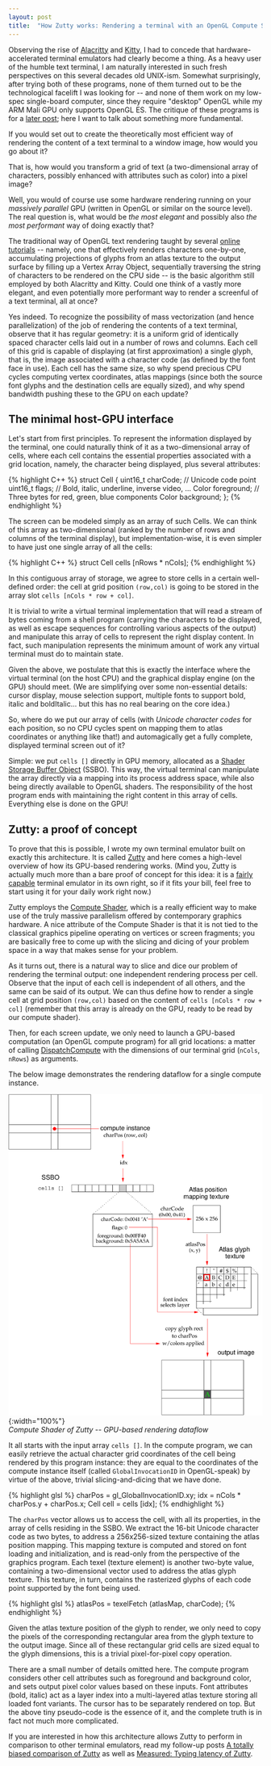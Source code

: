 ```yaml
---
layout: post
title:  "How Zutty works: Rendering a terminal with an OpenGL Compute Shader"
---
```


Observing the rise of [Alacritty] and [Kitty], I had to concede that
hardware-accelerated terminal emulators had clearly become a thing.
As a heavy user of the humble text terminal, I am naturally interested
in such fresh perspectives on this several decades old UNIX-ism.
Somewhat surprisingly, after trying both of these programs, none of
them turned out to be the technological facelift I was looking for --
and none of them work on my low-spec single-board computer, since they
require "desktop" OpenGL while my ARM Mali GPU only supports OpenGL
ES. The critique of these programs is for a [later post]; here I want
to talk about something more fundamental.

If you would set out to create the theoretically most efficient way of
rendering the content of a text terminal to a window image, how would
you go about it?

That is, how would you transform a grid of text (a two-dimensional
array of characters, possibly enhanced with attributes such as color)
into a pixel image?

Well, you would of course use some hardware rendering running on your
*massively parallel* GPU (written in OpenGL or similar on the source
level). The real question is, what would be *the most elegant* and
possibly also *the most performant* way of doing exactly that?

The traditional way of OpenGL text rendering taught by several
[online] <!-- workaround Jekyll bug? --> [tutorials] -- namely, one
that effectively renders characters one-by-one, accumulating
projections of glyphs from an atlas texture to the output surface by
filling up a Vertex Array Object, sequentially traversing the string
of characters to be rendered on the CPU side -- is the basic algorithm
still employed by both Alacritty and Kitty. Could one think of a
vastly more elegant, and even potentially more performant way to
render a screenful of a text terminal, all at once?

Yes indeed. To recognize the possibility of mass vectorization (and
hence parallelization) of the job of rendering the contents of a text
terminal, observe that it has regular geometry: it is a uniform grid
of identically spaced character cells laid out in a number of rows and
columns. Each cell of this grid is capable of displaying (at first
approximation) a single glyph, that is, the image associated with a
character code (as defined by the font face in use). Each cell has the
same size, so why spend precious CPU cycles computing vertex
coordinates, atlas mappings (since both the source font glyphs and the
destination cells are equally sized), and why spend bandwidth pushing
these to the GPU on each update?

## The minimal host-GPU interface

Let's start from first principles. To represent the information
displayed by the terminal, one could naturally think of it as a
two-dimensional array of cells, where each cell contains the essential
properties associated with a grid location, namely, the character
being displayed, plus several attributes:

{% highlight C++ %}
struct Cell
{
   uint16_t charCode;  // Unicode code point
   uint16_t flags;     // Bold, italic, underline, inverse video, ...
   Color foreground;   // Three bytes for red, green, blue components
   Color background;
};
{% endhighlight %}

The screen can be modeled simply as an array of such Cells.  We can
think of this array as two-dimensional (ranked by the number of rows
and columns of the terminal display), but implementation-wise, it is
even simpler to have just one single array of all the cells:

{% highlight C++ %}
struct Cell cells [nRows * nCols];
{% endhighlight %}

In this contiguous array of storage, we agree to store cells in a
certain well-defined order: the cell at grid position `(row,col)` is
going to be stored in the array slot `cells [nCols * row + col]`.

It is trivial to write a virtual terminal implementation that will
read a stream of bytes coming from a shell program (carrying the
characters to be displayed, as well as escape sequences for
controlling various aspects of the output) and manipulate this array
of cells to represent the right display content. In fact, such
manipulation represents the minimum amount of work any virtual
terminal must do to maintain state.

Given the above, we postulate that this is exactly the interface where
the virtual terminal (on the host CPU) and the graphical display
engine (on the GPU) should meet. (We are simplifying over some
non-essential details: cursor display, mouse selection support,
multiple fonts to support bold, italic and boldItalic... but this has
no real bearing on the core idea.)

So, where do we put our array of cells (with *Unicode character codes*
for each position, so no CPU cycles spent on mapping them to atlas
coordinates or anything like that!) and automagically get a fully
complete, displayed terminal screen out of it?

Simple: we put `cells []` directly in GPU memory, allocated as a
[Shader Storage Buffer Object] (SSBO). This way, the virtual terminal
can manipulate the array directly via a mapping into its process
address space, while also being directly available to OpenGL shaders.
The responsibility of the host program ends with maintaining the right
content in this array of cells. Everything else is done on the GPU!

## Zutty: a proof of concept

To prove that this is possible, I wrote my own terminal emulator built
on exactly this architecture. It is called [Zutty] and here comes a
high-level overview of how its GPU-based rendering works. (Mind you,
Zutty is actually much more than a bare proof of concept for this
idea: it is a [fairly capable] terminal emulator in its own right, so
if it fits your bill, feel free to start using it for your daily work
right now.)

Zutty employs the [Compute Shader], which is a really efficient way to
make use of the truly massive parallelism offered by contemporary
graphics hardware. A nice attribute of the Compute Shader is that it
is not tied to the classical graphics pipeline operating on vertices
or screen fragments; you are basically free to come up with the
slicing and dicing of your problem space in a way that makes sense for
your problem.

As it turns out, there is a natural way to slice and dice our problem
of rendering the terminal output: one independent rendering process
per cell. Observe that the input of each cell is independent of all
others, and the same can be said of its output. We can thus define how
to render a single cell at grid position `(row,col)` based on the
content of `cells [nCols * row + col]` (remember that this array is
already on the GPU, ready to be read by our compute shader).

Then, for each screen update, we only need to launch a GPU-based
computation (an OpenGL compute program) for all grid locations: a
matter of calling [DispatchCompute] with the dimensions of our
terminal grid (`nCols`, `nRows`) as arguments.

The below image demonstrates the rendering dataflow for a single
compute instance.

![](/images/zutty/render.png){:width="100%"}  
*Compute Shader of Zutty -- GPU-based rendering dataflow*

It all starts with the input array `cells []`.  In the compute
program, we can easily retrieve the actual character grid coordinates
of the cell being rendered by this program instance: they are equal to
the coordinates of the compute instance itself (called
`GlobalInvocationID` in OpenGL-speak) by virtue of the above, trivial
slicing-and-dicing that we have done.

{% highlight glsl %}
charPos = gl_GlobalInvocationID.xy;
idx = nCols * charPos.y + charPos.x;
Cell cell = cells [idx];
{% endhighlight %}

The `charPos` vector allows us to access the cell, with all its
properties, in the array of cells residing in the SSBO. We extract the
16-bit Unicode character code as two bytes, to address a 256x256-sized
texture containing the atlas position mapping. This mapping texture is
computed and stored on font loading and initialization, and is
read-only from the perspective of the graphics program. Each texel
(texture element) is another two-byte value, containing a
two-dimensional vector used to address the atlas glyph texture. This
texture, in turn, contains the rasterized glyphs of each code point
supported by the font being used.

{% highlight glsl %}
atlasPos = texelFetch (atlasMap, charCode);
{% endhighlight %}

Given the atlas texture position of the glyph to render, we only need
to copy the pixels of the corresponding rectangular area from the
glyph texture to the output image. Since all of these rectangular grid
cells are sized equal to the glyph dimensions, this is a trivial
pixel-for-pixel copy operation.

There are a small number of details omitted here. The compute program
considers other cell attributes such as foreground and background
color, and sets output pixel color values based on these inputs. Font
attributes (bold, italic) act as a layer index into a multi-layered
atlas texture storing all loaded font variants. The cursor has to be
separately rendered on top. But the above tiny pseudo-code is the
essence of it, and the complete truth is in fact not much more
complicated.

If you are interested in how this architecture allows Zutty to perform
in comparison to other terminal emulators, read my follow-up posts
[A totally biased comparison of Zutty] as well as
[Measured: Typing latency of Zutty].


[Alacritty]:          https://en.wikipedia.org/wiki/Alacritty
[Kitty]:              https://sw.kovidgoyal.net/kitty/
[Zutty]:              /zutty
[online]:             http://lazyfoo.net/tutorials/OpenGL/20_bitmap_fonts/index.php
[tutorials]:          https://learnopengl.com/In-Practice/Text-Rendering
[Shader Storage Buffer Object]: https://www.khronos.org/opengl/wiki/Shader_Storage_Buffer_Object
[Compute Shader]:     https://www.khronos.org/opengl/wiki/Compute_Shader
[DispatchCompute]:    https://www.khronos.org/opengl/wiki/GLAPI/glDispatchCompute
[later post]:         /2020/12/A-totally-biased-comparison-of-Zutty
[fairly capable]:     /2020/12/A-totally-biased-comparison-of-Zutty
[A totally biased comparison of Zutty]: /2020/12/A-totally-biased-comparison-of-Zutty
[Measured: Typing latency of Zutty]: /2021/01/Typing-latency-of-Zutty
